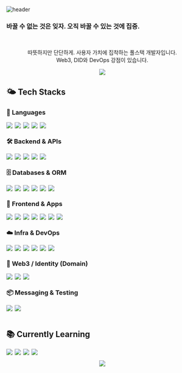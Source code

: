 <!-- Header: 따뜻한 코랄/살구 그라데이션 -->
![header](https://capsule-render.vercel.app/api?type=waving&height=300&color=gradient&text=LIMJ%20The%20Rock!&reversal=true&fontColor=ff006e&textBg=true)

<!-- MOTTO (그대로 유지) -->
### 바꿀 수 없는 것은 잊자. 오직 바꿀 수 있는 것에 집중.

<br/>

<!-- About -->
<p align="center">
  따뜻하지만 단단하게. 사용자 가치에 집착하는 풀스택 개발자입니다. <br/>
  Web3, DID와 DevOps 강점이 있습니다.
</p>

<!-- Section divider -->
<p align="center">
  <img src="https://capsule-render.vercel.app/api?type=rect&color=0:ffe8d6,100:ffd6e0&height=2&section=footer"/>
</p>

## 🌤️ Tech Stacks

### 🧩 Languages
<div style="display:flex; flex-wrap:wrap; gap:6px;">
  <img src="https://img.shields.io/badge/Java-ED8B00?style=for-the-badge&logo=openjdk&logoColor=white"/>
  <img src="https://img.shields.io/badge/TypeScript-3178C6?style=for-the-badge&logo=typescript&logoColor=white"/>
  <img src="https://img.shields.io/badge/JavaScript-F7DF1E?style=for-the-badge&logo=javascript&logoColor=222"/>
  <img src="https://img.shields.io/badge/Go-00ADD8?style=for-the-badge&logo=go&logoColor=white"/>
  <img src="https://img.shields.io/badge/Shell-4EAA25?style=for-the-badge&logo=gnubash&logoColor=white"/>
</div>

### 🛠️ Backend & APIs
<div style="display:flex; flex-wrap:wrap; gap:6px;">
  <img src="https://img.shields.io/badge/Spring-6DB33F?style=for-the-badge&logo=spring&logoColor=white"/>
  <img src="https://img.shields.io/badge/Node.js-339933?style=for-the-badge&logo=node.js&logoColor=white"/>
  <img src="https://img.shields.io/badge/NestJS-EA2845?style=for-the-badge&logo=nestjs&logoColor=white"/>
  <img src="https://img.shields.io/badge/Express-000000?style=for-the-badge&logo=express&logoColor=white"/>
  <img src="https://img.shields.io/badge/Swagger%2FOpenAPI-85EA2D?style=for-the-badge&logo=swagger&logoColor=222"/>
</div>

### 🗄️ Databases & ORM
<div style="display:flex; flex-wrap:wrap; gap:6px;">
  <img src="https://img.shields.io/badge/PostgreSQL-4169E1?style=for-the-badge&logo=postgresql&logoColor=white"/>
  <img src="https://img.shields.io/badge/MySQL-4479A1?style=for-the-badge&logo=mysql&logoColor=white"/>
  <img src="https://img.shields.io/badge/Oracle-F80000?style=for-the-badge&logo=oracle&logoColor=white"/>
  <img src="https://img.shields.io/badge/Drizzle-0A7CFF?style=for-the-badge&logo=drizzle&logoColor=white"/>
  <img src="https://img.shields.io/badge/Prisma-2D3748?style=for-the-badge&logo=prisma&logoColor=white"/>
  <img src="https://img.shields.io/badge/Redis-DC382D?style=for-the-badge&logo=redis&logoColor=white"/>
</div>

### 🧭 Frontend & Apps
<div style="display:flex; flex-wrap:wrap; gap:6px;">
  <img src="https://img.shields.io/badge/React-61DAFB?style=for-the-badge&logo=react&logoColor=222"/>
  <img src="https://img.shields.io/badge/Next.js-000000?style=for-the-badge&logo=nextdotjs&logoColor=white"/>
  <img src="https://img.shields.io/badge/React%20Native-282C34?style=for-the-badge&logo=react&logoColor=61DAFB"/>
  <img src="https://img.shields.io/badge/Tailwind-06B6D4?style=for-the-badge&logo=tailwindcss&logoColor=white"/>
  <img src="https://img.shields.io/badge/Bootstrap-7952B3?style=for-the-badge&logo=bootstrap&logoColor=white"/>
  <img src="https://img.shields.io/badge/HTML5-E34F26?style=for-the-badge&logo=html5&logoColor=white"/>
  <img src="https://img.shields.io/badge/CSS3-1572B6?style=for-the-badge&logo=css3&logoColor=white"/>
</div>

### ☁️ Infra & DevOps
<div style="display:flex; flex-wrap:wrap; gap:6px;">
  <img src="https://img.shields.io/badge/AWS-FF9900?style=for-the-badge&logo=amazonaws&logoColor=white"/>
  <img src="https://img.shields.io/badge/GCP-4285F4?style=for-the-badge&logo=googlecloud&logoColor=white"/>
  <img src="https://img.shields.io/badge/Docker-2496ED?style=for-the-badge&logo=docker&logoColor=white"/>

  <img src="https://img.shields.io/badge/Nginx-009639?style=for-the-badge&logo=nginx&logoColor=white"/>
  <img src="https://img.shields.io/badge/Git-F05032?style=for-the-badge&logo=git&logoColor=white"/>
  <img src="https://img.shields.io/badge/GitHub-181717?style=for-the-badge&logo=github&logoColor=white"/>
</div>

### 🔗 Web3 / Identity (Domain)
<div style="display:flex; flex-wrap:wrap; gap:6px;">
  <img src="https://img.shields.io/badge/Hyperledger%20Fabric-2F3134?style=for-the-badge&logo=hyperledger&logoColor=white"/>
  <img src="https://img.shields.io/badge/DID%2FVC-0A0A0A?style=for-the-badge&logo=w3c&logoColor=white"/>
  <img src="https://img.shields.io/badge/Interledger%20(ILP)-4C6EF5?style=for-the-badge&logo=interledger&logoColor=white"/>
</div>

### 📦 Messaging & Testing
<div style="display:flex; flex-wrap:wrap; gap:6px;">
  <img src="https://img.shields.io/badge/Apache%20Kafka-231F20?style=for-the-badge&logo=apachekafka&logoColor=white"/>
  <img src="https://img.shields.io/badge/Jest-C21325?style=for-the-badge&logo=jest&logoColor=white"/>
</div>

<br/>

## 📚 Currently Learning
<div style="display:flex; flex-wrap:wrap; gap:6px;">
    <img src="https://img.shields.io/badge/Avalanche-E84142?style=for-the-badge&logo=avalanche&logoColor=white"/>
  <img src="https://img.shields.io/badge/XRPL-25A768?style=for-the-badge&logo=ripple&logoColor=white"/>
    <img src="https://img.shields.io/badge/Kubernetes-326CE5?style=for-the-badge&logo=kubernetes&logoColor=white"/>
  <img src="https://img.shields.io/badge/Terraform-7B42BC?style=for-the-badge&logo=terraform&logoColor=white"/>
</div>

<!-- Footer wave -->
<p align="center">
  <img src="https://capsule-render.vercel.app/api?type=waving&height=140&color=0:ffd1b3,50:ffb4a2,100:ff8fa3&section=footer"/>
</p>
